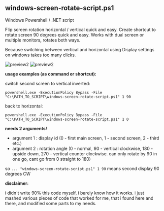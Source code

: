 ## windows-screen-rotate-script.ps1

Windows Powershell / .NET script

Flip screen rotation horizontal / vertical quick and easy. Create shortcut to rotate screen 90 degrees quick and easy. Works with dual screen or multiple monitors, rotates both ways. 

Because switching between vertical and horizontal using Display settings on windows takes too many clicks.




![preview2](https://support.content.office.net/en-us/media/96e92630-bbfe-4292-bbfc-fbb4a4908c8e.png)
![preview2](https://www.tenforums.com/attachments/tutorials/268002d1582491524-how-change-display-orientation-windows-10-a-display_orientation.png)





**usage examples (as command or shortcut):**

switch second screen to vertical inverted:

`powershell.exe -ExecutionPolicy Bypass -File "C:\PATH_TO_SCRIPT\windows-screen-rotate-script.ps1" 1 90`

back to horizontal:

`powershell.exe -ExecutionPolicy Bypass -File "C:\PATH_TO_SCRIPT\windows-screen-rotate-script.ps1" 1 0`



**needs 2 arguments!**
- argument 1 : display id (0 - first main screen, 1 - second screen, 2 - third etc.)
- argument 2 : rotation angle (0 - normal, 90 - vertical clockwise, 180 - upside down, 270 - vertical counter clockwise. can only rotate by 90 in one go, cant go from 0 straight to 180)

so
`... "windows-screen-rotate-script.ps1" 1 90` means second display 90 degrees CW




**disclaimer:**

i didn't write 90% this code myself, i barely know how it works. i just mashed various pieces of code that worked for me, that i found here and there, and modified some parts to my needs.
